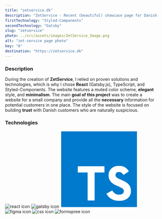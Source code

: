 ```yaml
---
title: "zetservice.dk"
description: "ZetService - Recent (beautiful) showcase page for Danish cleaning company"
firstTechnology: "Styled-Components"
secondTechnology: "Gatsby"
slug: "zetservice"
photo: ../src/assets/images/ZetService_Image.png
alt: "zet-service page photo"
key: "6"
destination: "https://zetservice.dk"
---
```


<h3>Description</h3>

<p>
During the creation of <strong>ZetService</strong>, I relied on proven solutions and technologies, which is why I chose <strong>React</strong> (Gatsby.js), TypeScript, and Styled-Components. The website features a muted color scheme, <strong>elegant</strong> style, and <strong>minimalism</strong>. The main <strong>goal of this project</strong>  was to create a website for a small company and provide all the <strong>necessary</strong> information for potential customers in one place. The style of the website is focused on building <strong>trust</strong> with Danish customers who are naturally suspicious.
</p>

<h3 id="technologies">Technologies</h3>

<div id="technologiesWrapper">
   <img src="https://camo.githubusercontent.com/2f885630384e3fc392a88ee5494abdb46a1229d57853d6fdb7d0c0becaf27acb/68747470733a2f2f706174726f6372656174696f6e732e636f6d2f6173736574732f72656163742e737667" alt="react icon" class="technologiesIcon">
   <img src="https://camo.githubusercontent.com/515f24dac1c4b0546c1577f23445245304db180770810f65b11bb85c0719d7f2/68747470733a2f2f706174726f6372656174696f6e732e636f6d2f6173736574732f6761747362792e737667" alt="gatsby icon" class="technologiesIcon">
   <img src="https://raw.githubusercontent.com/devicons/devicon/master/icons/typescript/typescript-original.svg" alt="typescript icon" class="technologiesIcon">
   <img src="https://www.vectorlogo.zone/logos/figma/figma-icon.svg" alt="figma icon" class="technologiesIcon">
   <img src="https://camo.githubusercontent.com/5c8d336db3a53be2cd6d9b640dcb8510604ae65cf99659e53b347476f8b7a45b/68747470733a2f2f706174726f6372656174696f6e732e636f6d2f6173736574732f6373732e737667" alt="css icon" class="technologiesIcon">
   <img src="https://www.vectorlogo.zone/logos/formspree/formspree-icon.svg" alt="formspree icon" class="technologiesIcon">
</div>
